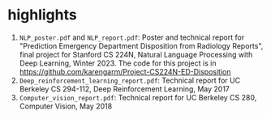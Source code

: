 # highlights
1. `NLP_poster.pdf` and `NLP_report.pdf`: Poster and technical report for "Prediction Emergency Department Disposition from Radiology Reports", final project for Stanford CS 224N, Natural Language Processing with Deep Learning, Winter 2023. The code for this project is in https://github.com/karengarm/Project-CS224N-ED-Disposition
2. `Deep_reinforcement_learning_report.pdf`: Technical report for UC Berkeley CS 294-112, Deep Reinforcement Learning, May 2017
3. `Computer_vision_report.pdf`: Technical report for UC Berkeley CS 280, Computer Vision, May 2018